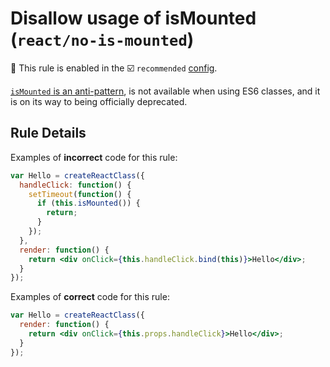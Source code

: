 # Disallow usage of isMounted (`react/no-is-mounted`)

💼 This rule is enabled in the ☑️ `recommended` [config](https://github.com/jsx-eslint/eslint-plugin-react/#shareable-configs).

<!-- end auto-generated rule header -->

[`isMounted` is an anti-pattern][anti-pattern], is not available when using ES6 classes, and it is on its way to being officially deprecated.

[anti-pattern]: https://legacy.reactjs.org/blog/2015/12/16/ismounted-antipattern.html

## Rule Details

Examples of **incorrect** code for this rule:

```jsx
var Hello = createReactClass({
  handleClick: function() {
    setTimeout(function() {
      if (this.isMounted()) {
        return;
      }
    });
  },
  render: function() {
    return <div onClick={this.handleClick.bind(this)}>Hello</div>;
  }
});
```

Examples of **correct** code for this rule:

```jsx
var Hello = createReactClass({
  render: function() {
    return <div onClick={this.props.handleClick}>Hello</div>;
  }
});
```
